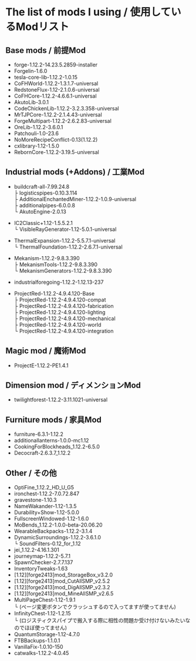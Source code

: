 # The list of mods I using / 使用しているModリスト
 ## Base mods / 前提Mod
  - forge-1.12.2-14.23.5.2859-installer  
  - Forgelin-1.6.0  
  - tesla-core-lib-1.12.2-1.0.15  
  - CoFHWorld-1.12.2-1.3.1.7-universal  
  - RedstoneFlux-1.12-2.1.0.6-universal  
  - CoFHCore-1.12.2-4.6.6.1-universal  
  - AkutoLib-3.0.1  
  - CodeChickenLib-1.12.2-3.2.3.358-universal  
  - MrTJPCore-1.12.2-2.1.4.43-universal  
  - ForgeMultipart-1.12.2-2.6.2.83-universal  
  - OreLib-1.12.2-3.6.0.1  
  - Patchouli-1.0-23.6  
  - NoMoreRecipeConflict-0.13(1.12.2)  
  - cxlibrary-1.12-1.5.0  
  - RebornCore-1.12.2-3.19.5-universal  
 
 ## Industrial mods (+Addons) / 工業Mod
  - buildcraft-all-7.99.24.8  
    ├ logisticspipes-0.10.3.114  
    ├ AdditionalEnchantedMiner-1.12.2-1.0.9-universal  
    ├ additionalpipes-6.0.0.8  
    └ AkutoEngine-2.0.13  
   
  - IC2Classic+1.12-1.5.5.2.1  
    └ VisibleRayGenerator-1.12-5.0.1-universal  
  
  - ThermalExpansion-1.12.2-5.5.7.1-universal  
    └ ThermalFoundation-1.12.2-2.6.7.1-universal  
  
  - Mekanism-1.12.2-9.8.3.390  
    ├ MekanismTools-1.12.2-9.8.3.390  
    └ MekanismGenerators-1.12.2-9.8.3.390  
  
  - industrialforegoing-1.12.2-1.12.13-237  
  
  - ProjectRed-1.12.2-4.9.4.120-Base  
  ├ ProjectRed-1.12.2-4.9.4.120-compat  
  ├ ProjectRed-1.12.2-4.9.4.120-fabrication  
  ├ ProjectRed-1.12.2-4.9.4.120-lighting  
  ├ ProjectRed-1.12.2-4.9.4.120-mechanical  
  ├ ProjectRed-1.12.2-4.9.4.120-world  
  └ ProjectRed-1.12.2-4.9.4.120-integration  
 
 ## Magic mod / 魔術Mod
  - ProjectE-1.12.2-PE1.4.1  
 
 ## Dimension mod / ディメンションMod
  - twilightforest-1.12.2-3.11.1021-universal  
 
 ## Furniture mods / 家具Mod
  - furniture-6.3.1-1.12.2  
  - additionallanterns-1.0.0-mc1.12  
  - CookingForBlockheads_1.12.2-6.5.0  
  - Decocraft-2.6.3.7_1.12.2  
 
 ## Other / その他
  - OptiFine_1.12.2_HD_U_G5  
  - ironchest-1.12.2-7.0.72.847  
  - gravestone-1.10.3  
  - NameWakander-1.12-1.3.5  
  - Durability+Show-1.12-5.0.0  
  - FullscreenWindowed-1.12-1.6.0  
  - MoBends_1.12.2-1.0.0-beta-20.06.20  
  - WearableBackpacks-1.12.2-3.1.4  
  - DynamicSurroundings-1.12.2-3.6.1.0  
  └ SoundFilters-0.12_for_1.12   
  - jei_1.12.2-4.16.1.301  
  - journeymap-1.12.2-5.7.1  
  - SpawnChecker-2.7.7.137  
  - InventoryTweaks-1.63  
  - [1.12][forge2413]mod_StorageBox_v3.2.0  
  - [1.12][forge2413]mod_CutAllSMP_v2.5.2  
  - [1.12][forge2413]mod_DigAllSMP_v2.3.2  
  - [1.12][forge2413]mod_MineAllSMP_v2.6.5  
  - MultiPageChest-1.12-1.9.1  
  └ (ページ変更ボタンでクラッシュするので入ってますが使ってません)  
  - InfinityChest-1.12-1.2.15  
  └ (ロジスティクスパイプで搬入する際に相性の問題か受け付けないみたいなのでほぼ使ってません)  
  - QuantumStorage-1.12-4.7.0  
  - FTBBackups-1.1.0.1  
  - VanillaFix-1.0.10-150  
  - catwalks-1.12.2-4.0.45  
